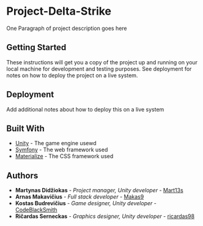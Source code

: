 # Project-Delta-Strike

One Paragraph of project description goes here

## Getting Started

These instructions will get you a copy of the project up and running on your local machine for development and testing purposes. See deployment for notes on how to deploy the project on a live system.

## Deployment

Add additional notes about how to deploy this on a live system

## Built With

* [Unity](https://unity3d.com/) - The game engine usewd
* [Symfony](https://symfony.com/) - The web framework used
* [Materialize](https://materializecss.com/) - The CSS framework used

## Authors

* **Martynas Didžiokas** - *Project manager, Unity developer* - [Mart13s](https://github.com/Mart13s)
* **Arnas Makavičius** - *Full stack developer* - [Makas9](https://github.com/Makas9)
* **Kostas Budrevičius** - *Game designer, Unity developer* - [CodeBlackSmith](https://github.com/CodeBlackSmith)
* **Ričardas Serneckas** - *Graphics designer, Unity developer* - [ricardas98](https://github.com/ricardas98)
